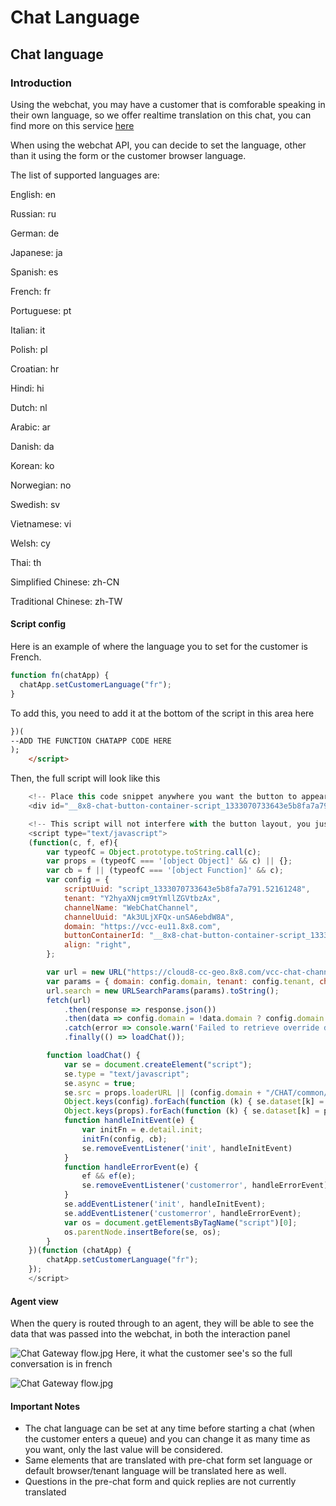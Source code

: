 # Chat Language

## Chat language

### Introduction

Using the webchat, you may have a customer that is comforable speaking in their own language, so we offer realtime translation on this chat, you can find more on this service [here](https://docs.8x8.com/8x8WebHelp/contact-center/agent-workspace/Content/aw/handle-multilingual-chats.htm)

When using the webchat API, you can decide to set the language, other than it using the form or the customer browser language. 

The list of supported languages are:  

English: en  

Russian: ru  

German: de  

Japanese: ja  

Spanish: es  

French: fr  

Portuguese: pt  

Italian: it  

Polish: pl  

Croatian: hr  

Hindi: hi  

Dutch: nl  

Arabic: ar  

Danish: da  

Korean: ko  

Norwegian: no  

Swedish: sv  

Vietnamese: vi  

Welsh: cy  

Thai: th  

Simplified Chinese: zh-CN  

Traditional Chinese: zh-TW

#### Script config

Here is an example of where the language you to set for the customer is French. 

```javascript
function fn(chatApp) {
  chatApp.setCustomerLanguage("fr"); 
}
```

To add this, you need to add it at the bottom of the script in this area here 

```html
})(  
--ADD THE FUNCTION CHATAPP CODE HERE  
);  
    </script>
```

Then, the full script will look like this 

```javascript
    <!-- Place this code snippet anywhere you want the button to appear in your page. If no button has been configured in the chat script, it will not show up nor take any space. -->
    <div id="__8x8-chat-button-container-script_1333070733643e5b8fa7a791.52161248"></div>

    <!-- This script will not interfere with the button layout, you just need to include it in the same page. It must also be within the <body> section of the page, preferably just before the ending tag. -->
    <script type="text/javascript">
    (function(c, f, ef){
        var typeofC = Object.prototype.toString.call(c);
        var props = (typeofC === '[object Object]' && c) || {};
        var cb = f || (typeofC === '[object Function]' && c);
        var config = {
            scriptUuid: "script_1333070733643e5b8fa7a791.52161248",
            tenant: "Y2hyaXNjcm9tYmllZGVtbzAx",
            channelName: "WebChatChannel",
            channelUuid: "Ak3ULjXFQx-unSA6ebdW8A",
            domain: "https://vcc-eu11.8x8.com",
            buttonContainerId: "__8x8-chat-button-container-script_1333070733643e5b8fa7a791.52161248",
            align: "right",
        };

        var url = new URL("https://cloud8-cc-geo.8x8.com/vcc-chat-channels/public/webchat/discovery");
        var params = { domain: config.domain, tenant: config.tenant, channelUuid: config.channelUuid };
        url.search = new URLSearchParams(params).toString();
        fetch(url)
            .then(response => response.json())
            .then(data => config.domain = !data.domain ? config.domain : data.domain)
            .catch(error => console.warn('Failed to retrieve override domain, will continue using ', config.domain, error))
            .finally(() => loadChat());

        function loadChat() {
            var se = document.createElement("script");
            se.type = "text/javascript";
            se.async = true;
            se.src = props.loaderURL || (config.domain + "/CHAT/common/js/chatv3.js");
            Object.keys(config).forEach(function (k) { se.dataset[k] = config[k] });
            Object.keys(props).forEach(function (k) { se.dataset[k] = props[k] });
            function handleInitEvent(e) {
                var initFn = e.detail.init;
                initFn(config, cb);
                se.removeEventListener('init', handleInitEvent)
            }
            function handleErrorEvent(e) {
                ef && ef(e);
                se.removeEventListener('customerror', handleErrorEvent);
            }
            se.addEventListener('init', handleInitEvent);
            se.addEventListener('customerror', handleErrorEvent);
            var os = document.getElementsByTagName("script")[0];
            os.parentNode.insertBefore(se, os);
        }
    })(function (chatApp) {
        chatApp.setCustomerLanguage("fr");
    });
    </script>

```

#### Agent view

When the query is routed through to an agent, they will be able to see the data that was passed into the webchat, in both the interaction panel 

  

![](../images/4ecdf7d0b8c0a0c8bbed9d94570493ba0c5a125d6c6d013e887ca87e5629e64d-Agent.png "Chat Gateway flow.jpg")
Here, it what the customer see's so the full conversation is in french 

![](../images/df3d03b1178d6797084eabe3944427d4ae8324ca6ee9016cf2ab398966fd2961-Customerchat.png "Chat Gateway flow.jpg")
#### Important Notes

* The chat language can be set at any time before starting a chat (when the customer enters a queue) and you can change it as many time as you want, only the last value will be considered.
* Same elements that are translated with pre-chat form set language or default browser/tenant language will be translated here as well.
* Questions in the pre-chat form and quick replies are not currently translated
